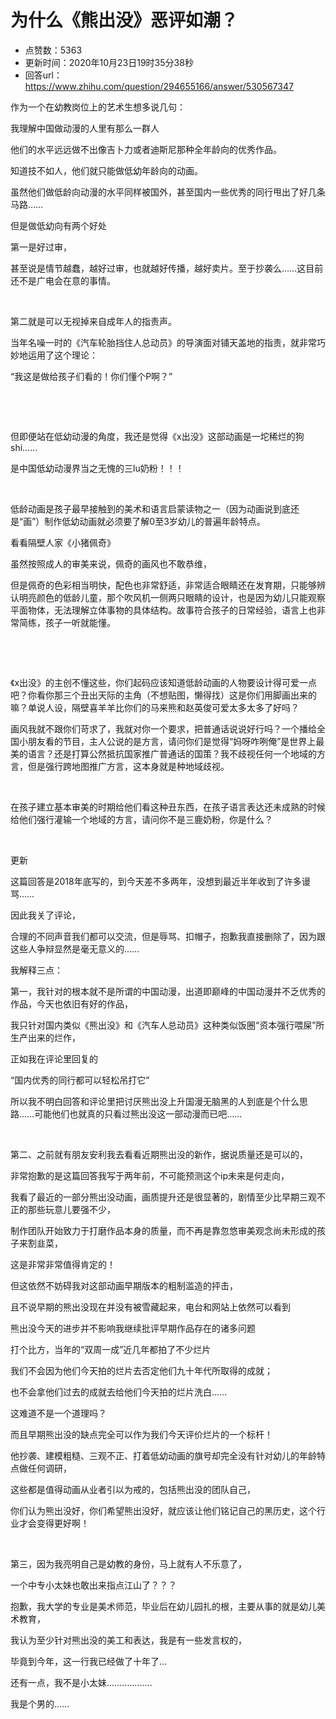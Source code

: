 # 为什么《熊出没》恶评如潮？
- 点赞数：5363
- 更新时间：2020年10月23日19时35分38秒
- 回答url：https://www.zhihu.com/question/294655166/answer/530567347
<body>
 <p data-pid="W8rJKPH7">作为一个在幼教岗位上的艺术生想多说几句：</p>
 <p data-pid="iKI_trRn">我理解中国做动漫的人里有那么一群人</p>
 <p data-pid="Xk5guyTF">他们的水平远远做不出像吉卜力或者迪斯尼那种全年龄向的优秀作品。</p>
 <p data-pid="Q6WKlJ5s">知道技不如人，他们就只能做低幼年龄向的动画。</p>
 <p data-pid="e7s_C5_F">虽然他们做低龄向动漫的水平同样被国外，甚至国内一些优秀的同行甩出了好几条马路……</p>
 <p data-pid="3_iBtXWi">但是做低幼向有两个好处</p>
 <p data-pid="_Ed-868N">第一是好过审，</p>
 <p data-pid="dx5SgqgU">甚至说是情节越蠢，越好过审，也就越好传播，越好卖片。至于抄袭么……这目前还不是广电会在意的事情。</p>
 <p class="ztext-empty-paragraph"><br></p>
 <p data-pid="N4wikfxy">第二就是可以无视掉来自成年人的指责声。</p>
 <p data-pid="D5Bip4cN">当年名噪一时的《汽车轮胎挡住人总动员》的导演面对铺天盖地的指责，就非常巧妙地运用了这个理论：</p>
 <p data-pid="NlujVNud">“我这是做给孩子们看的！你们懂个P啊？”</p>
 <p class="ztext-empty-paragraph"><br></p>
 <p class="ztext-empty-paragraph"><br></p>
 <p data-pid="BdCE4G6A">但即便站在低幼动漫的角度，我还是觉得《x出没》这部动画是一坨稀烂的狗shi……</p>
 <p data-pid="ze5QF4gt">是中国低幼动漫界当之无愧的三lu奶粉！！！</p>
 <p class="ztext-empty-paragraph"><br></p>
 <p data-pid="RhrvyiN5">低龄动画是孩子最早接触到的美术和语言启蒙读物之一（因为动画说到底还是“画”）制作低幼动画就必须要了解0至3岁幼儿的普遍年龄特点。</p>
 <p data-pid="Al8t2Ceg">看看隔壁人家《小猪佩奇》</p>
 <p data-pid="K7z6pLO3">虽然按照成人的审美来说，佩奇的画风也不敢恭维，</p>
 <p data-pid="IrHFoQjp">但是佩奇的色彩相当明快，配色也非常舒适，非常适合眼睛还在发育期，只能够辨认明亮颜色的低龄儿童，那个吹风机一侧两只眼睛的设计，也是因为幼儿只能观察平面物体，无法理解立体事物的具体结构。故事符合孩子的日常经验，语言上也非常简练，孩子一听就能懂。</p>
 <p class="ztext-empty-paragraph"><br></p>
 <p class="ztext-empty-paragraph"><br></p>
 <p data-pid="bBFuD3ga">《x出没》的主创不懂这些，你们起码应该知道低龄动画的人物要设计得可爱一点吧？你看你那三个丑出天际的主角（不想贴图，懒得找）这是你们用脚画出来的嘛？单说人设，隔壁喜羊羊比你们的马来熊和赵英俊可爱太多太多了好吗？</p>
 <p data-pid="ydDQ_LbM">画风我就不跟你们苛求了，我就对你一个要求，把普通话说说好行吗？一个播给全国小朋友看的节目，主人公说的是方言，请问你们是觉得“妈呀咋咧俺”是世界上最美的语言？还是打算公然抵抗国家推广普通话的国策？我不歧视任何一个地域的方言，但是强行跨地图推广方言，这本身就是种地域歧视。</p>
 <p class="ztext-empty-paragraph"><br></p>
 <p data-pid="bOa4iVvK">在孩子建立基本审美的时期给他们看这种丑东西，在孩子语言表达还未成熟的时候给他们强行灌输一个地域的方言，请问你不是三鹿奶粉，你是什么？</p>
 <p class="ztext-empty-paragraph"><br></p>
 <p data-pid="bz5V6KSp">更新</p>
 <p data-pid="2lMvX5tz">这篇回答是2018年底写的，到今天差不多两年，没想到最近半年收到了许多谩骂……</p>
 <p data-pid="M4Vb1enH">因此我关了评论，</p>
 <p data-pid="-xNy44GI">合理的不同声音我们都可以交流，但是辱骂、扣帽子，抱歉我直接删除了，因为跟这些人争辩显然是毫无意义的……</p>
 <p data-pid="8ZCNUxYs">我解释三点：</p>
 <p data-pid="5ogxgmNQ">第一，我针对的根本就不是所谓的中国动漫，出道即巅峰的中国动漫并不乏优秀的作品，今天也依旧有好的作品，</p>
 <p data-pid="Vx5yg7Az">我只针对国内类似《熊出没》和《汽车人总动员》这种类似饭圈“资本强行喂屎”所生产出来的烂作，</p>
 <p data-pid="sj1ANj04">正如我在评论里回复的</p>
 <p data-pid="60qERy55">“国内优秀的同行都可以轻松吊打它”</p>
 <p data-pid="3g79gNr9">所以我不明白回答和评论里把讨厌熊出没上升国漫无脑黑的人到底是个什么思路……可能他们也就真的只看过熊出没这一部动漫而已吧……</p>
 <p class="ztext-empty-paragraph"><br></p>
 <p data-pid="_bx2mJ2N">第二、之前就有朋友安利我去看看近期熊出没的新作，据说质量还是可以的，</p>
 <p data-pid="L3eeXvYI">非常抱歉的是这篇回答我写于两年前，不可能预测这个ip未来是何走向，</p>
 <p data-pid="Z6z1X6ia">我看了最近的一部分熊出没动画，画质提升还是很显著的，剧情至少比早期三观不正的那些玩意儿要强不少，</p>
 <p data-pid="4RJ1IrHe">制作团队开始致力于打磨作品本身的质量，而不再是靠忽悠审美观念尚未形成的孩子来割韭菜，</p>
 <p data-pid="0HfyKyEp">这是非常非常值得肯定的！</p>
 <p data-pid="HDj2ial6">但这依然不妨碍我对这部动画早期版本的粗制滥造的抨击，</p>
 <p data-pid="qSbKyGyV">且不说早期的熊出没现在并没有被雪藏起来，电台和网站上依然可以看到</p>
 <p data-pid="GbBPfA7p">熊出没今天的进步并不影响我继续批评早期作品存在的诸多问题</p>
 <p data-pid="tp4xvQOC">打个比方，当年的“双周一成”近几年都拍了不少烂片</p>
 <p data-pid="lYm-NtyU">我们不会因为他们今天拍的烂片去否定他们九十年代所取得的成就；</p>
 <p data-pid="qqhsY0c6">也不会拿他们过去的成就去给他们今天拍的烂片洗白……</p>
 <p data-pid="KR99BF0S">这难道不是一个道理吗？</p>
 <p data-pid="iZFAOgG2">而且早期熊出没的缺点完全可以作为我们今天评价烂片的一个标杆！</p>
 <p data-pid="XzrAcZG_">他抄袭、建模粗糙、三观不正、打着低幼动画的旗号却完全没有针对幼儿的年龄特点做任何调研，</p>
 <p data-pid="t_S6b4tE">这些都是值得动画从业者引以为戒的，包括熊出没的团队自己，</p>
 <p data-pid="BK_80Z3T">你们认为熊出没好，你们希望熊出没好，就应该让他们铭记自己的黑历史，这个行业才会变得更好啊！</p>
 <p class="ztext-empty-paragraph"><br></p>
 <p data-pid="r3fZ62iz">第三，因为我亮明自己是幼教的身份，马上就有人不乐意了，</p>
 <p data-pid="64jyUtkE">一个中专小太妹也敢出来指点江山了？？？</p>
 <p data-pid="W1-j35St">抱歉，我大学的专业是美术师范，毕业后在幼儿园扎的根，主要从事的就是幼儿美术教育，</p>
 <p data-pid="JrdNPnaI">我认为至少针对熊出没的美工和表达，我是有一些发言权的，</p>
 <p data-pid="73BNarNk">毕竟到今年，这一行我已经做了十年了…</p>
 <p data-pid="j9hh2OX3">还有一点，我不是小太妹………………</p>
 <p data-pid="J-CDD8Md">我是个男的……</p>
</body>